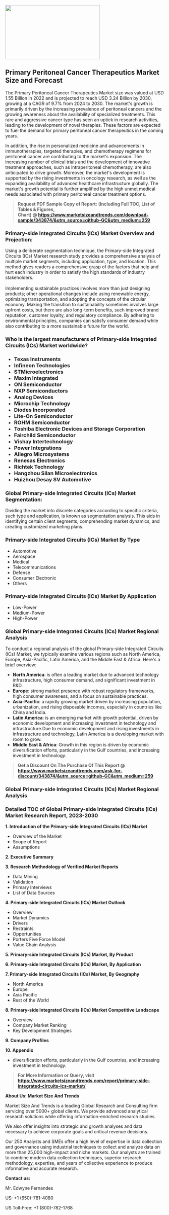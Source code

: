 <p><img class="alignnone size-medium wp-image-20088" src="https://ffe5etoiles.com/wp-content/uploads/2024/12/MST1-300x171.png" alt="" width="300" height="171" /></p><h2>Primary Peritoneal Cancer Therapeutics Market Size and Forecast</h2><p>The Primary Peritoneal Cancer Therapeutics Market size was valued at USD 1.55 Billion in 2022 and is projected to reach USD 3.24 Billion by 2030, growing at a CAGR of 9.7% from 2024 to 2030. The market's growth is primarily driven by the increasing prevalence of peritoneal cancers and the growing awareness about the availability of specialized treatments. This rare and aggressive cancer type has seen an uptick in research activities, leading to the development of novel therapies. These factors are expected to fuel the demand for primary peritoneal cancer therapeutics in the coming years.</p><p>In addition, the rise in personalized medicine and advancements in immunotherapies, targeted therapies, and chemotherapy regimens for peritoneal cancer are contributing to the market's expansion. The increasing number of clinical trials and the development of innovative treatment approaches, such as intraperitoneal chemotherapy, are also anticipated to drive growth. Moreover, the market's development is supported by the rising investments in oncology research, as well as the expanding availability of advanced healthcare infrastructure globally. The market's growth potential is further amplified by the high unmet medical needs associated with primary peritoneal cancer treatment options.</p></p><blockquote id="" class=""><strong>Request PDF Sample Copy of Report: (Including Full TOC, List of Tables &amp; Figures, Chart)&nbsp;@&nbsp;<strong><a href="https://www.marketsizeandtrends.com/download-sample/343874/&utm_source=github-GC&utm_medium=259" target="_blank">https://www.marketsizeandtrends.com/download-sample/343874/&utm_source=github-GC&utm_medium=259</a></strong></strong></blockquote><h3 id="" class="">Primary-side Integrated Circuits (ICs) Market&nbsp;Overview and Projection:</h3><p id="" class="">Using a deliberate segmentation technique, the Primary-side Integrated Circuits (ICs) Market research study provides a comprehensive analysis of multiple market segments, including application, type, and location. This method gives readers a comprehensive grasp of the factors that help and hurt each industry in order to satisfy the high standards of industry stakeholders. <br /> <br />Implementing sustainable practices involves more than just designing products; other operational changes include using renewable energy, optimizing transportation, and adopting the concepts of the circular economy. Making the transition to sustainability sometimes involves large upfront costs, but there are also long-term benefits, such improved brand reputation, customer loyalty, and regulatory compliance. By adhering to environmental principles, companies can satisfy consumer demand while also contributing to a more sustainable future for the world.</p><h3 id="" class="">Who is the largest manufacturers of&nbsp;Primary-side Integrated Circuits (ICs) Market worldwide?</h3><h3 class=""><p><ul><li>Texas Instruments </li><li> Infineon Technologies </li><li> STMicroelectronics </li><li> Maxim Integrated </li><li> ON Semiconductor </li><li> NXP Semiconductors </li><li> Analog Devices </li><li> Microchip Technology </li><li> Diodes Incorporated </li><li> Lite-On Semiconductor </li><li> ROHM Semiconductor </li><li> Toshiba Electronic Devices and Storage Corporation </li><li> Fairchild Semiconductor </li><li> Vishay Intertechnology </li><li> Power Integrations </li><li> Allegro Microsystems </li><li> Renesas Electronics </li><li> Richtek Technology </li><li> Hangzhou Silan Microelectronics </li><li> Huizhou Desay SV Automotive</li></ul></p></h3><h3 id="" class="">Global&nbsp;Primary-side Integrated Circuits (ICs) Market Segmentation:</h3><p id="" class="">Dividing the market into discrete categories according to specific criteria, such type and application, is known as segmentation analysis. This aids in identifying certain client segments, comprehending market dynamics, and creating customized marketing plans.</p><h3 id="" class="">Primary-side Integrated Circuits (ICs) Market&nbsp;By Type</h3><p><p><ul><li>Automotive</li><li> Aerospace</li><li> Medical</li><li> Telecommunications</li><li> Defense</li><li> Consumer Electronic</li><li> Others</p></li></ul></p></p><h3 id="" class="">Primary-side Integrated Circuits (ICs) Market&nbsp;By Application</h3><p class=""><p><ul><li>Low-Power</li><li> Medium-Power</li><li> High-Power</li></ul></p></p><h3 id="" class="">Global Primary-side Integrated Circuits (ICs) Market Regional Analysis</h3><p id="" class="">To conduct a regional analysis of the global Primary-side Integrated Circuits (ICs) Market, we typically examine various regions such as North America, Europe, Asia-Pacific, Latin America, and the Middle East &amp; Africa. Here's a brief overview:</p><ul><li><strong>North America</strong>: is often a leading market due to advanced technology infrastructure, high consumer demand, and significant investment in R&amp;D.</li><li><strong>Europe</strong>: strong market presence with robust regulatory frameworks, high consumer awareness, and a focus on sustainable practices.</li><li><strong>Asia-Pacific</strong>: a rapidly growing market driven by increasing population, urbanization, and rising disposable incomes, especially in countries like China and India.</li><li><strong>Latin America</strong>: is an emerging market with growth potential, driven by economic development and increasing investment in technology and infrastructure.Due to economic development and rising investments in infrastructure and technology, Latin America is a developing market with room to grow.</li><li><strong>Middle East &amp; Africa</strong>: Growth in this region is driven by economic diversification efforts, particularly in the Gulf countries, and increasing investment in technology.</li></ul><blockquote id="" class=""><strong>Get a Discount On The Purchase Of This Report @ <strong><a href="https://www.marketsizeandtrends.com/ask-for-discount/343874/&utm_source=github-GC&utm_medium=259" target="_blank">https://www.marketsizeandtrends.com/ask-for-discount/343874/&utm_source=github-GC&utm_medium=259</a></strong></strong></blockquote><h3 id="" class="">Global Primary-side Integrated Circuits (ICs) Market Regional Analysis</h3><h3 id="" class="">Detailed TOC of Global Primary-side Integrated Circuits (ICs) Market Research Report, 2023-2030</h3><p id="" class=""><strong>1. Introduction of the Primary-side Integrated Circuits (ICs) Market</strong></p><ul><li>Overview of the Market</li><li>Scope of Report</li><li>Assumptions</li></ul><p id="" class=""><strong>2. Executive Summary</strong></p><p id="" class=""><strong>3. Research Methodology of Verified Market Reports</strong></p><ul><li>Data Mining</li><li>Validation</li><li>Primary Interviews</li><li>List of Data Sources</li></ul><p id="" class=""><strong>4. Primary-side Integrated Circuits (ICs) Market Outlook</strong></p><ul><li>Overview</li><li>Market Dynamics</li><li>Drivers</li><li>Restraints</li><li>Opportunities</li><li>Porters Five Force Model</li><li>Value Chain Analysis</li></ul><p id="" class=""><strong>5. Primary-side Integrated Circuits (ICs) Market, By Product</strong></p><p id="" class=""><strong>6. Primary-side Integrated Circuits (ICs) Market, By Application</strong></p><p id="" class=""><strong>7. Primary-side Integrated Circuits (ICs) Market, By Geography</strong></p><ul><li>North America</li><li>Europe</li><li>Asia Pacific</li><li>Rest of the World</li></ul><p id="" class=""><strong>8. Primary-side Integrated Circuits (ICs) Market Competitive Landscape</strong></p><ul><li>Overview</li><li>Company Market Ranking</li><li>Key Development Strategies</li></ul><p id="" class=""><strong>9. Company Profiles</strong></p><p id="" class=""><strong>10. Appendix</strong></p><ul><li>diversification efforts, particularly in the Gulf countries, and increasing investment in technology.</li></ul><blockquote id="" class=""><strong>For More Information or Query, visit <strong><strong><a href="https://www.marketsizeandtrends.com/report/primary-side-integrated-circuits-ics-market/" target="_blank">https://www.marketsizeandtrends.com/report/primary-side-integrated-circuits-ics-market/</a></strong></strong></strong></blockquote><p id="" class=""><strong>About Us: Market Size And Trends</strong></p><p id="" class="">Market Size And Trends is a leading Global Research and Consulting firm servicing over 5000+ global clients. We provide advanced analytical research solutions while offering information-enriched research studies.</p><p id="" class="">We also offer insights into strategic and growth analyses and data necessary to achieve corporate goals and critical revenue decisions.</p><p id="" class="">Our 250 Analysts and SMEs offer a high level of expertise in data collection and governance using industrial techniques to collect and analyze data on more than 25,000 high-impact and niche markets. Our analysts are trained to combine modern data collection techniques, superior research methodology, expertise, and years of collective experience to produce informative and accurate research.</p><p id="" class=""><strong>Contact us:</strong></p><p id="" class="">Mr. Edwyne Fernandes</p><p id="" class="">US: +1 (650)-781-4080</p><p id="" class="">US Toll-Free: +1 (800)-782-1768</p>
